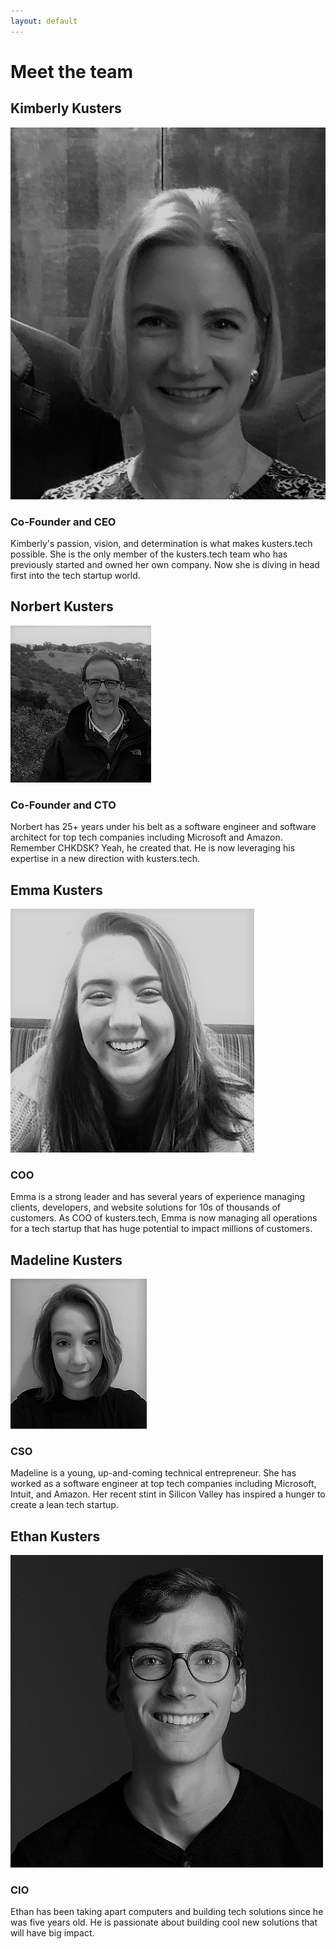 ```yaml
---
layout: default
---
```


# Meet the team

## Kimberly Kusters
![](kimberly.jpg)
### Co-Founder and CEO
Kimberly's passion, vision, and determination is what makes kusters.tech possible.  She is the only member of the kusters.tech team who has previously started and owned her own company.  Now she is diving in head first into the tech startup world.

## Norbert Kusters
![](norbert.jpg)
### Co-Founder and CTO
Norbert has 25+ years under his belt as a software engineer and software architect for top tech companies including Microsoft and Amazon.  Remember CHKDSK? Yeah, he created that.  He is now leveraging his expertise in a new direction with kusters.tech. 

## Emma Kusters
![](emma.jpg)
### COO
Emma is a strong leader and has several years of experience managing clients, developers, and website solutions for 10s of thousands of customers.  As COO of kusters.tech, Emma is now managing all operations for a tech startup that has huge potential to impact millions of customers. 

## Madeline Kusters
![](madeline.png)
### CSO
Madeline is a young, up-and-coming technical entrepreneur.  She has worked as a software engineer at top tech companies including Microsoft, Intuit, and Amazon.  Her recent stint in Silicon Valley has inspired a hunger to create a lean tech startup.

## Ethan Kusters
![](ethan.jpg)
### CIO
Ethan has been taking apart computers and building tech solutions since he was five years old.  He is passionate about building cool new solutions that will have big impact.


